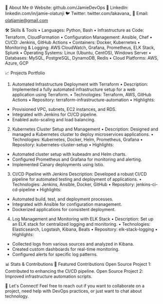 🚀 About Me
🌐 Website: github.com/JamieDevOps
💼 LinkedIn: linkedin.com/in/jamie-olatunji
🐦 Twitter: twitter.com/lakavana_
📧 Email: olatjamie@gmail.com

🛠️ Skills & Tools
•	Languages: Python, Bash
•	Infrastructure as Code: Terraform, CloudFormation
•	Configuration Management: Ansible, Chef
•	CI/CD: Jenkins, GitHub Actions
•	Containers: Docker, Kubernetes
•	Monitoring & Logging: AWS CloudWatch, Grafana, Prometheus, ELK Stack, Splunk
•	Operating Systems: Linux (Ubuntu, CentOS), Windows Server
•	Databases: MySQL, PostgreSQL, DynamoDB, Redis
•	Cloud Platforms: AWS, Azure, GCP

📈 Projects Portfolio
1. Automated Infrastructure Deployment with Terraform
•	Description: Implemented a fully automated infrastructure setup for a web application using Terraform.
•	Technologies: Terraform, AWS, GitHub Actions
•	Repository: terraform-infrastructure-automation
•	Highlights:
  - Provisioned VPC, subnets, EC2 instances, and RDS.
  - Integrated with Jenkins for CI/CD pipeline.
  - Enabled auto-scaling and load balancing.

2. Kubernetes Cluster Setup and Management
•	Description: Designed and managed a Kubernetes cluster to deploy microservices applications.
•	Technologies: Kubernetes, Docker, Helm, Prometheus, Grafana
•	Repository: kubernetes-cluster-setup
•	Highlights:
  - Automated cluster setup with kubeadm and Helm charts.
  - Configured Prometheus and Grafana for monitoring and alerting.
  - Implemented Canary deployments using Istio.
    
3. CI/CD Pipeline with Jenkins
Description: Developed a robust CI/CD pipeline for automated testing and deployment of applications.
•	Technologies: Jenkins, Ansible, Docker, GitHub
•	Repository: jenkins-ci-cd-pipeline
•	Highlights:
  - Automated build, test, and deployment processes.
  - Integrated with Ansible for configuration management.
  - Dockerized applications for consistent deployment.

4. Log Management and Monitoring with ELK Stack
•	Description: Set up an ELK stack for centralized logging and monitoring.
•	Technologies: Elasticsearch, Logstash, Kibana, Beats
•	Repository: elk-stack-logging
•	Highlights:
  - Collected logs from various sources and analyzed in Kibana.
  - Created custom dashboards for real-time monitoring.
  - Configured alerts for specific log patterns.

📊 Stats & Contributions
🌟 Featured Contributions
Open Source Project 1: Contributed to enhancing the CI/CD pipeline.
Open Source Project 2: Improved infrastructure automation scripts.

💬 Let's Connect!
Feel free to reach out if you want to collaborate on a project, need help with DevOps practices, or just want to chat about technology.
